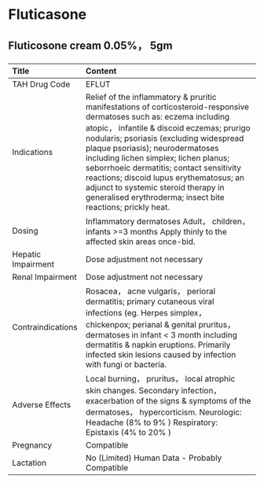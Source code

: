 # Fluticasone

## Fluticosone cream 0.05%， 5gm

##### 

| Title              | Content                                                                                                                                                                                                                                                                                                                                                                                                                                                                                  |
|:-------------------|:-----------------------------------------------------------------------------------------------------------------------------------------------------------------------------------------------------------------------------------------------------------------------------------------------------------------------------------------------------------------------------------------------------------------------------------------------------------------------------------------|
| TAH Drug Code      | EFLUT                                                                                                                                                                                                                                                                                                                                                                                                                                                                                    |
| Indications        | Relief of the inflammatory & pruritic manifestations of corticosteroid-responsive dermatoses such as: eczema including atopic， infantile & discoid eczemas; prurigo nodularis; psoriasis (excluding widespread plaque psoriasis); neurodermatoses including lichen simplex; lichen planus; seborrhoeic dermatitis; contact sensitivity reactions; discoid lupus erythematosus; an adjunct to systemic steroid therapy in generalised erythroderma; insect bite reactions; prickly heat. |
| Dosing             | Inflammatory dermatoses Adult， children， infants >=3 months Apply thinly to the affected skin areas once-bid.                                                                                                                                                                                                                                                                                                                                                                          |
| Hepatic Impairment | Dose adjustment not necessary                                                                                                                                                                                                                                                                                                                                                                                                                                                            |
| Renal Impairment   | Dose adjustment not necessary                                                                                                                                                                                                                                                                                                                                                                                                                                                            |
| Contraindications  | Rosacea， acne vulgaris， perioral dermatitis; primary cutaneous viral infections (eg. Herpes simplex， chickenpox; perianal & genital pruritus， dermatoses in infant < 3 month including dermatitis & napkin eruptions. Primarily infected skin lesions caused by infection with fungi or bacteria.                                                                                                                                                                                    |
| Adverse Effects    | Local burning， pruritus， local atrophic skin changes. Secondary infection， exacerbation of the signs & symptoms of the dermatoses， hypercorticism. Neurologic: Headache (8% to 9% ) Respiratory: Epistaxis (4% to 20% )                                                                                                                                                                                                                                                              |
| Pregnancy          | Compatible                                                                                                                                                                                                                                                                                                                                                                                                                                                                               |
| Lactation          | No (Limited) Human Data - Probably Compatible                                                                                                                                                                                                                                                                                                                                                                                                                                            |

